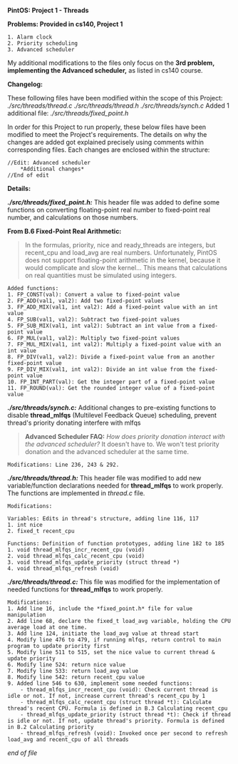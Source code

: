 **PintOS: Project 1 - Threads**

**Problems: Provided in cs140, Project 1**

	1. Alarm clock
	2. Priority scheduling
	3. Advanced scheduler
My additional modifications to the files only focus on the **3rd problem, implementing the Advanced scheduler,** as listed in cs140 course.

**Changelog:**

These following files have been modified within the scope of this Project:
*./src/threads/thread.c*
*./src/threads/thread.h*
*./src/threads/synch.c*
Added 1 additional file: *./src/threads/fixed_point.h*

In order for this Project to run properly, these below files have been modified to meet the Project's requirements.
The details on why the changes are added got explained precisely using comments within corresponding files.
Each changes are enclosed within the structure:

	//Edit: Advanced scheduler
		*Additional changes*
	//End of edit

**Details:**

**_./src/threads/fixed_point.h:_**
This header file was added to define some functions on converting floating-point real number to fixed-point real number, and calculations on those numbers.

**From B.6 Fixed-Point Real Arithmetic:**
>In the formulas, priority, nice and ready_threads are integers, but recent_cpu and load_avg are real numbers. Unfortunately, PintOS does not support floating-point arithmetic in the kernel, because it would complicate and slow the kernel... This means that calculations on real quantities must be simulated using integers.

	Added functions:
	1. FP_CONST(val): Convert a value to fixed-point value
	2. FP_ADD(val1, val2): Add two fixed-point values
	3. FP_ADD_MIX(val1, int val2): Add a fixed-point value with an int value
	4. FP_SUB(val1, val2): Subtract two fixed-point values
	5. FP_SUB_MIX(val1, int val2): Subtract an int value from a fixed-point value
	6. FP_MUL(val1, val2): Multiply two fixed-point values
	7. FP_MUL_MIX(val1, int val2): Multiply a fixed-point value with an int value
	8. FP_DIV(val1, val2): Divide a fixed-point value from an another fixed-point value
	9. FP_DIV_MIX(val1, int val2): Divide an int value from the fixed-point value
	10. FP_INT_PART(val): Get the integer part of a fixed-point value
	11. FP_ROUND(val): Get the rounded integer value of a fixed-point value

**_./src/threads/synch.c:_**
Additional changes to pre-existing functions to disable **thread_mlfqs** (Multilevel Feedback Queue) scheduling, prevent thread's priority donating interfere with mlfqs
>**Advanced Scheduler FAQ:** _How does priority donation interact with the advanced scheduler?_ It doesn't have to. We won't test priority donation and the advanced scheduler at the same time.

	Modifications: Line 236, 243 & 292. 

**_./src/threads/thread.h:_**
This header file was modified to add new variable/function declarations needed for **thread_mlfqs** to work properly. The functions are implemented in *thread.c* file.

	Modifications:

	Variables: Edits in thread's structure, adding line 116, 117
	1. int nice
	2. fixed_t recent_cpu

	Functions: Definition of function prototypes, adding line 182 to 185
	1. void thread_mlfqs_incr_recent_cpu (void)
	2. void thread_mlfqs_calc_recent_cpu (void)
	3. void thread_mlfqs_update_priority (struct thread *)
	4. void thread_mlfqs_refresh (void)

**_./src/threads/thread.c:_**
This file was modified for the implementation of needed functions for **thread_mlfqs** to work properly.

	Modifications:
	1. Add line 16, include the *fixed_point.h* file for value manipulation
	2. Add line 68, declare the fixed_t load_avg variable, holding the CPU average load at one time.
	3. Add line 124, initiate the load_avg value at thread start
	4. Modify line 476 to 479, if running mlfqs, return control to main program to update priority first
	5. Modify line 511 to 515, set the nice value to current thread & update priority
	6. Modify line 524: return nice value
	7. Modify line 533: return load_avg value
	8. Modify line 542: return recent_cpu value
	9. Added line 546 to 630, implement some needed functions:
		- thread_mlfqs_incr_recent_cpu (void): Check current thread is idle or not. If not, increase current thread's recent_cpu by 1
		- thread_mlfqs_calc_recent_cpu (struct thread *t): Calculate thread's recent CPU. Formula is defined in B.3 Calculating recent_cpu
		- thread_mlfqs_update_priority (struct thread *t): Check if thread is idle or not. If not, update thread's priority. Formula is defined in B.2 Calculating priority
		- thread_mlfqs_refresh (void): Invoked once per second to refresh load_avg and recent_cpu of all threads
	
*end of file*
